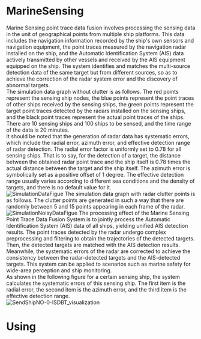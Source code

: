 # MarineSensing
Marine Sensing point trace data fusion involves processing the sensing data in the unit of geographical points from multiple ship platforms. This data includes the navigation information recorded by the ship's own sensors and navigation equipment, the point traces measured by the navigation radar installed on the ship, and the Automatic Identification System (AIS) data actively transmitted by other vessels and received by the AIS equipment equipped on the ship. The system identifies and matches the multi-source detection data of the same target but from different sources, so as to achieve the correction of the radar system error and the discovery of abnormal targets.<br>
The simulation data graph without clutter is as follows. The red points represent the sensing ship nodes, the blue points represent the point traces of other ships received by the sensing ships, the green points represent the target point traces detected by the radars installed on the sensing ships, and the black point traces represent the actual point traces of the ships. There are 10 sensing ships and 100 ships to be sensed, and the time range of the data is 20 minutes.<br>
It should be noted that the generation of radar data has systematic errors, which include the radial error, azimuth error, and effective detection range of radar detection. The radial error factor is uniformly set to 0.78 for all sensing ships. That is to say, for the detection of a target, the distance between the obtained radar point trace and the ship itself is 0.78 times the actual distance between the target and the ship itself. The azimuth error is symbolically set as a positive offset of 1 degree. The effective detection range usually varies according to different sea conditions and the density of targets, and there is no default value for it. <br>
![SimulationDataFigue](https://github.com/user-attachments/assets/b719cd59-7efc-42c0-a7c7-d3f2ed8e85f2)
The simulation data graph with radar clutter points is as follows. The clutter points are generated in such a way that there are randomly between 5 and 15 points appearing in each frame of the radar.  <br>
![SimulationNoisyDataFigue](https://github.com/user-attachments/assets/5198b7ab-bed6-4a29-abef-55b904f46614)
The processing effect of the Marine Sensing Point Trace Data Fusion System is to jointly process the Automatic Identification System (AIS) data of all ships, yielding unified AIS detection results. The point traces detected by the radar undergo complex preprocessing and filtering to obtain the trajectories of the detected targets. Then, the detected targets are matched with the AIS detection results. Meanwhile, the systematic errors of the radar are corrected to achieve the consistency between the radar-detected targets and the AIS-detected targets. This system can be applied to scenarios such as marine safety for wide-area perception and ship monitoring. <br>
As shown in the following figure for a certain sensing ship, the system calculates the systematic errors of this sensing ship. The first item is the radial error, the second item is the azimuth error, and the third item is the effective detection range. <br>
![SendShipNO-0-ISDBT_visualization](https://github.com/user-attachments/assets/27d8f57b-cfdd-46d3-a0bd-c743b2f73187)
# Using
